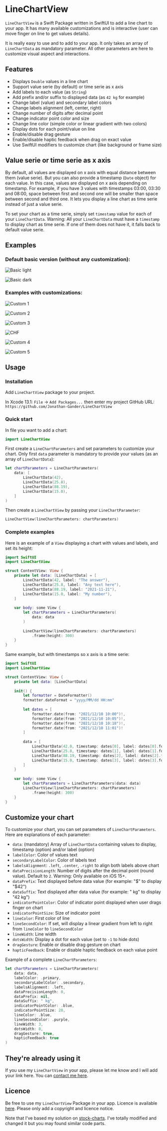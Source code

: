 # LineChartView

`LineChartView` is a Swift Package written in SwiftUI to add a line chart to your app. It has many available customizations and is interactive (user can move finger on line to get values details).

It is really easy to use and to add to your app. It only takes an array of `LineChartData` as mandatory parameter. All other parameters are here to customize visual aspect and interactions.

## Features

- Displays `Double` values in a line chart
- Support value serie (by default) or time serie as x axis
- Add labels to each value (as `String`)
- Add prefix and/or suffix to displayed data (as `42 kg` for example)
- Change label (value) and secondary label colors
- Change labels alignment (left, center, right)
- Change number of digits after decimal point
- Change indicator point color and size
- Change line color (simple color or linear gradient with two colors)
- Display dots for each point/value on line
- Enable/disable drag gesture
- Enable/disable haptic feedback when drag on exact value
- Use SwiftUI modifiers to customize chart (like background or frame size)

## Value serie or time serie as x axis
By default, all values are displayed on x axis with equal distance between them (value serie). But you can also provide a timestamp (`Date` object) for each value. In this case, values are displayed on x axis depending on timestamp. For example, if you have 3 values with timestamps 03:00, 03:30 and 08:00, space between first and second one will be smaller than space between second and third one. It lets you display a line chart as time serie instead of just a value serie.

To set your chart as a time serie, simply set `timestamp` value for each of your `LineChartData`. Warning: All your `LineChartData` must have a `timestamp` to display chart as time serie. If one of them does not have it, it falls back to default value serie.

## Examples

### Default basic version (without any customization):

![Basic light](https://user-images.githubusercontent.com/1695222/143007122-fda76cd6-db04-41a8-bde3-d4cc6a28ea36.png)

![Basic dark](https://user-images.githubusercontent.com/1695222/143007298-c454db5b-b636-4e68-91e5-c1eeff4a8749.png)

### Examples with customizations:

![Custom 1](https://user-images.githubusercontent.com/1695222/143007907-7acd8f2e-3e04-452f-9a04-67fdceeb80af.png)

![Custom 2](https://user-images.githubusercontent.com/1695222/143008445-e532c171-a659-42b9-b2c6-49c5bacda214.png)

![Custom 3](https://user-images.githubusercontent.com/1695222/143009005-f1def92c-4679-4fca-a6dc-5fab3c161eb9.png)

![CHF](https://user-images.githubusercontent.com/1695222/161321934-2560c670-5a6d-46ca-8494-429943d18684.png)

![Custom 4](https://user-images.githubusercontent.com/1695222/143009330-71530e2b-a7d0-4766-9b19-2fb000147486.png)

![Custom 5](https://user-images.githubusercontent.com/1695222/143010489-88d4d4b0-1ab8-4b77-adf0-337513be3426.png)


## Usage

### Installation

Add `LineChartView` package to your project. 

In Xcode 13.1: `File` -> `Add Packages...` then enter my project GitHub URL:  
`https://github.com/Jonathan-Gander/LineChartView`

### Quick start
In file you want to add a chart:

```swift
import LineChartView
```

First create a `LineChartParameters` and set parameters to customize your chart. Only first `data` parameter is mandatory to provide your values (as an array of `LineChartData`):

```swift
let chartParameters = LineChartParameters(
    data: [
        LineChartData(42),
        LineChartData(25.8),
        LineChartData(88.19),
        LineChartData(15.0),
    ]
)
```

Then create a `LineChartView` by passing your `LineChartParameter`:

```swift
LineChartView(lineChartParameters: chartParameters)
```

### Complete examples

Here is an example of a `View` displaying a chart with values and labels, and set its height:

```swift
import SwiftUI
import LineChartView

struct ContentView: View {
    private let data: [LineChartData] = [
        LineChartData(42, label: "The answer"),
        LineChartData(25.8, label: "Any text here"),
        LineChartData(88.19, label: "2021-11-21"),
        LineChartData(15.0, label: "My number"),
    ]
    
    var body: some View {
        let chartParameters = LineChartParameters(
            data: data
        )
        
        LineChartView(lineChartParameters: chartParameters)
            .frame(height: 300)
    }
}
```

Same example, but with timestamps so x axis is a time serie:

```swift
import SwiftUI
import LineChartView

struct ContentView: View {
    private let data: [LineChartData]
    
    init() {
        let formatter = DateFormatter()
        formatter.dateFormat = "yyyy/MM/dd HH:mm"
        
        let dates = [
            formatter.date(from: "2021/12/10 10:00")!,
            formatter.date(from: "2021/12/10 10:05")!,
            formatter.date(from: "2021/12/10 10:18")!,
            formatter.date(from: "2021/12/10 11:01")!
        ]
        
        data = [
            LineChartData(42.0, timestamp: dates[0], label: dates[0].formatted(date: .numeric, time: .standard)),
            LineChartData(25.8, timestamp: dates[1], label: dates[1].formatted(date: .numeric, time: .standard)),
            LineChartData(88.19, timestamp: dates[2], label: dates[2].formatted(date: .numeric, time: .standard)),
            LineChartData(15.0, timestamp: dates[3], label: dates[3].formatted(date: .numeric, time: .standard))
        ]
    }
    
    var body: some View {
        let chartParameters = LineChartParameters(data: data)
        LineChartView(lineChartParameters: chartParameters)
            .frame(height: 300)
    }
}
```

## Customize your chart

To customize your chart, you can set parameters of `LineChartParameters`. Here are explanations of each parameter:

- `data`: (mandatory) Array of `LineChartData` containing values to display, timestamp (option) and/or label (option)
- `labelColor`: Color of values text
- `secondaryLabelColor`: Color of labels text
- `labelsAlignment`: `.left`, `.center`, `.right` to align both labels above chart
- `dataPrecisionLength`: Number of digits after the decimal point (round value). Default to `2`. Warning: Only available on iOS 15+.
- `dataPrefix`: Text displayed before data value (for example: "$" to display "$42")
- `dataSuffix`: Text displayed after data value (for example: " kg" to display "42 kg")
- `indicatorPointColor`: Color of indicator point displayed when user drags finger on chart
- `indicatorPointSize`: Size of indicator point
- `lineColor`: First color of line
- `lineSecondColor`: If set, will display a linear gradient from left to right from `lineColor` to `lineSecondColor`
- `lineWidth`: Line width
- `dotsWidth`: Display a dot for each value (set to `-1` to hide dots)
- `dragGesture`: Enable or disable drag gesture on chart
- `hapticFeedback`: Enable or disable haptic feedback on each value point

Example of a complete `LineChartParameters`:

```swift
let chartParameters = LineChartParameters(
    data: data,
    labelColor: .primary,
    secondaryLabelColor: .secondary,
    labelsAlignment: .left,
    dataPrecisionLength: 0,
    dataPrefix: nil,
    dataSuffix: " kg",
    indicatorPointColor: .blue,
    indicatorPointSize: 20,
    lineColor: .blue,
    lineSecondColor: .purple,
    lineWidth: 3,
    dotsWidth: 8,
    dragGesture: true,
    hapticFeedback: true
)
```

## They're already using it

If you use my `LineChartView` in your app, please let me know and I will add your link here. You can [contact me here](https://contact.gander.family?locale=en).

## Licence

Be free to use my `LineChartView` Package in your app. Licence is available [here](https://github.com/Jonathan-Gander/LineChartView/blob/main/LICENSE). Please only add a copyright and licence notice.

Note that I've based my solution on [stock-charts](https://github.com/denniscm190/stock-charts). I've totally modified and changed it but you may found similar code parts.
